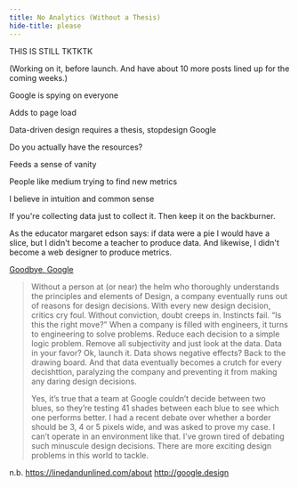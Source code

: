 ```yaml
---
title: No Analytics (Without a Thesis)
hide-title: please
---
```


THIS IS STILL TKTKTK

(Working on it, before launch. And have about 10 more posts lined up for the coming weeks.)

Google is spying on everyone

Adds to page load

Data-driven design requires a thesis, stopdesign Google

Do you actually have the resources?

Feeds a sense of vanity

People like medium trying to find new metrics

I believe in intuition and common sense

If you're collecting data just to collect it. Then keep it on the backburner.

As the educator margaret edson says: if data were a pie I would have a slice, but I didn't become a teacher to produce data. And likewise, I didn't become a web designer to produce metrics.

[Goodbye, Google](http://stopdesign.com/archive/2009/03/20/goodbye-google.html)

> Without a person at (or near) the helm who thoroughly understands the principles and elements of Design, a company eventually runs out of reasons for design decisions. With every new design decision, critics cry foul. Without conviction, doubt creeps in. Instincts fail. “Is this the right move?” When a company is filled with engineers, it turns to engineering to solve problems. Reduce each decision to a simple logic problem. Remove all subjectivity and just look at the data. Data in your favor? Ok, launch it. Data shows negative effects? Back to the drawing board. And that data eventually becomes a crutch for every decishttion, paralyzing the company and preventing it from making any daring design decisions.
>
> Yes, it’s true that a team at Google couldn’t decide between two blues, so they’re testing 41 shades between each blue to see which one performs better. I had a recent debate over whether a border should be 3, 4 or 5 pixels wide, and was asked to prove my case. I can’t operate in an environment like that. I’ve grown tired of debating such minuscule design decisions. There are more exciting design problems in this world to tackle.

n.b. https://linedandunlined.com/about http://google.design
